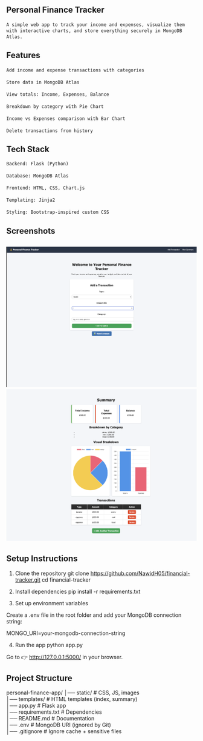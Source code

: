 ## Personal Finance Tracker

    A simple web app to track your income and expenses, visualize them with interactive charts, and store everything securely in MongoDB Atlas.

## Features

    Add income and expense transactions with categories

    Store data in MongoDB Atlas

    View totals: Income, Expenses, Balance

    Breakdown by category with Pie Chart

    Income vs Expenses comparison with Bar Chart

    Delete transactions from history

## Tech Stack

    Backend: Flask (Python)

    Database: MongoDB Atlas

    Frontend: HTML, CSS, Chart.js

    Templating: Jinja2

    Styling: Bootstrap-inspired custom CSS

## Screenshots
![alt text](image.png)
![alt text](image-1.png)
---

## Setup Instructions
1. Clone the repository
git clone https://github.com/NawidH05/financial-tracker.git
cd financial-tracker

2. Install dependencies
pip install -r requirements.txt

3. Set up environment variables

Create a .env file in the root folder and add your MongoDB connection string:

MONGO_URI=your-mongodb-connection-string

4. Run the app
python app.py


Go to 👉 http://127.0.0.1:5000/ in your browser.

## Project Structure
personal-finance-app/
│── static/             # CSS, JS, images  
│── templates/          # HTML templates (index, summary)  
│── app.py              # Flask app  
│── requirements.txt    # Dependencies  
│── README.md           # Documentation  
│── .env                # MongoDB URI (ignored by Git)  
│── .gitignore          # Ignore cache + sensitive files 